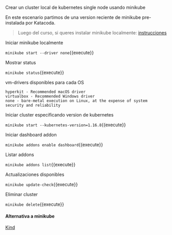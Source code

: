 
Crear un cluster local de kubernetes single node usando minikube

En este escenario partimos de una version reciente de minikube pre-instalada por Katacoda.
> Luego del curso, si queres instalar minikube localmente: [instrucciones](https://kubernetes.io/es/docs/tasks/tools/install-minikube/)

Iniciar minikube localmente

`minikube start --driver none`{{execute}}

Mostrar status

`minikube status`{{execute}}

vm-drivers disponibles para cada OS

```KVM2 - Recommended Linux driver
hyperkit - Recommended macOS driver
virtualbox - Recommended Windows driver
none - bare-metal execution on Linux, at the expense of system security and reliability
```

Iniciar cluster especificando version de kubernetes

`minikube start --kubernetes-version=1.16.8`{{execute}}

Iniciar dashboard addon

`minikube addons enable dashboard`{{execute}}

Listar addons

`minikube addons list`{{execute}}

Actualizaciones disponibles

`minikube update-check`{{execute}}

Eliminar cluster

`minikube delete`{{execute}}

#### Alternativa a minikube

[Kind](https://kind.sigs.k8s.io/)
